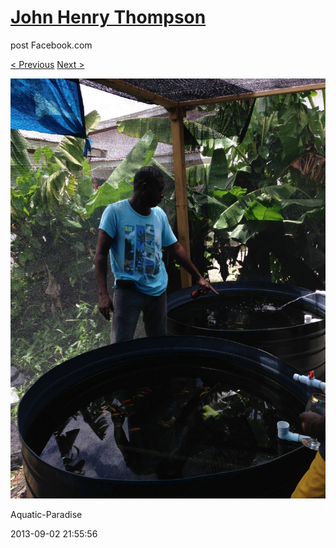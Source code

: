 # [John Henry Thompson](../README.md)
post Facebook.com

[< Previous](2013-09-02-5.md) [Next >](2013-09-02-7.md)

[![](../media/2013-09-02/Aquatic-Paradise-5.jpg)](../README.md)

Aquatic-Paradise

2013-09-02 21:55:56